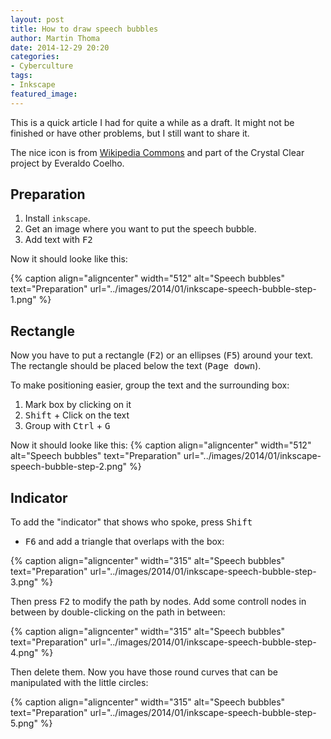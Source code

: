 ```yaml
---
layout: post
title: How to draw speech bubbles
author: Martin Thoma
date: 2014-12-29 20:20
categories:
- Cyberculture
tags:
- Inkscape
featured_image:
---
```


<div class="info">This is a quick article I had for quite a while as a draft. It might not be finished or have other problems, but I still want to share it.</div>

The nice icon is from [Wikipedia Commons](https://commons.wikimedia.org/wiki/File:Crystal_Clear_app_personal.png)
and part of the Crystal Clear project by Everaldo Coelho.

## Preparation ##
1. Install `inkscape`.
2. Get an image where you want to put the speech bubble.
3. Add text with <kbd>F2</kbd>

Now it should looke like this:

{% caption align="aligncenter" width="512" alt="Speech bubbles" text="Preparation" url="../images/2014/01/inkscape-speech-bubble-step-1.png" %}

## Rectangle ##
Now you have to put a rectangle (<kbd>F2</kbd>) or an ellipses (<kbd>F5</kbd>)
around your text. The rectangle should be placed below the text
(<kbd>Page down</kbd>).

To make positioning easier, group the text and the surrounding box:

1. Mark box by clicking on it
2. <kbd>Shift</kbd> + Click on the text
3. Group with <kbd>Ctrl</kbd> + <kbd>G</kbd>

Now it should looke like this:
{% caption align="aligncenter" width="512" alt="Speech bubbles" text="Preparation" url="../images/2014/01/inkscape-speech-bubble-step-2.png" %}

## Indicator ##
To add the "indicator" that shows who spoke, press <kbd>Shift</kbd>
+ <kbd>F6</kbd> and add a triangle that overlaps with the box:

{% caption align="aligncenter" width="315" alt="Speech bubbles" text="Preparation" url="../images/2014/01/inkscape-speech-bubble-step-3.png" %}

Then press <kbd>F2</kbd> to modify the path by nodes. Add some controll
nodes in between by double-clicking on the path in between:

{% caption align="aligncenter" width="315" alt="Speech bubbles" text="Preparation" url="../images/2014/01/inkscape-speech-bubble-step-4.png" %}

Then delete them. Now you have those round curves that can be manipulated
with the little circles:

{% caption align="aligncenter" width="315" alt="Speech bubbles" text="Preparation" url="../images/2014/01/inkscape-speech-bubble-step-5.png" %}
